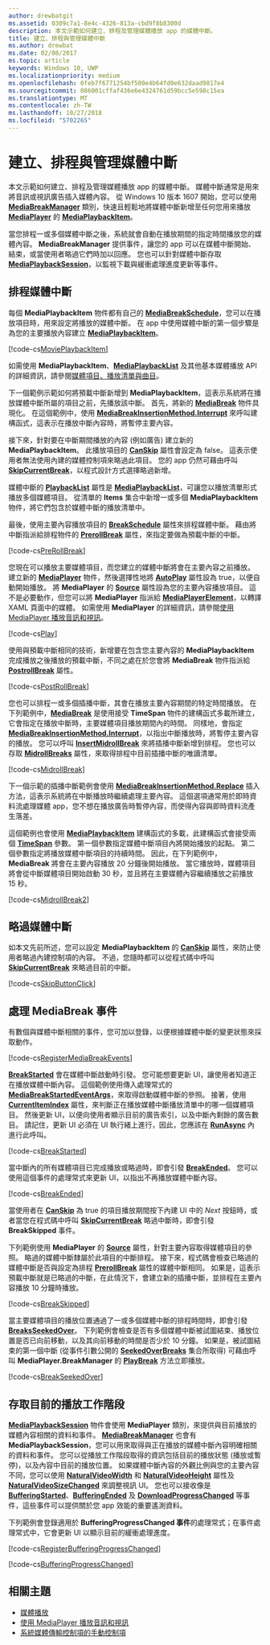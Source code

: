 ```yaml
---
author: drewbatgit
ms.assetid: 0309c7a1-8e4c-4326-813a-cbd9f8b8300d
description: 本文示範如何建立、排程及管理媒體播放 app 的媒體中斷。
title: 建立、排程與管理媒體中斷
ms.author: drewbat
ms.date: 02/08/2017
ms.topic: article
keywords: Windows 10, UWP
ms.localizationpriority: medium
ms.openlocfilehash: 0feb7f6771254bf500e4b64fd0e632daad9817e4
ms.sourcegitcommit: 086001cffaf436e6e4324761d59bcc5e598c15ea
ms.translationtype: MT
ms.contentlocale: zh-TW
ms.lasthandoff: 10/27/2018
ms.locfileid: "5702265"
---
```

# <a name="create-schedule-and-manage-media-breaks"></a>建立、排程與管理媒體中斷

本文示範如何建立、排程及管理媒體播放 app 的媒體中斷。 媒體中斷通常是用來將音訊或視訊廣告插入媒體內容。 從 Windows 10 版本 1607 開始，您可以使用 [**MediaBreakManager**](https://msdn.microsoft.com/library/windows/apps/Windows.Media.Playback.MediaBreakManager) 類別，快速且輕鬆地將媒體中斷新增至任何您用來播放 [**MediaPlayer**](https://msdn.microsoft.com/library/windows/apps/Windows.Media.Playback.MediaPlayer) 的 [**MediaPlaybackItem**](https://msdn.microsoft.com/library/windows/apps/Windows.Media.Playback.MediaPlaybackItem)。


當您排程一或多個媒體中斷之後，系統就會自動在播放期間的指定時間播放您的媒體內容。 **MediaBreakManager** 提供事件，讓您的 app 可以在媒體中斷開始、結束，或當使用者略過它們時加以回應。 您也可以針對媒體中斷存取 [**MediaPlaybackSession**](https://msdn.microsoft.com/library/windows/apps/Windows.Media.Playback.MediaPlaybackSession)，以監視下載與緩衝處理進度更新等事件。

## <a name="schedule-media-breaks"></a>排程媒體中斷
每個 **MediaPlaybackItem** 物件都有自己的 [**MediaBreakSchedule**](https://msdn.microsoft.com/library/windows/apps/Windows.Media.Playback.MediaBreakSchedule)，您可以在播放項目時，用來設定將播放的媒體中斷。 在 app 中使用媒體中斷的第一個步驟是為您的主要播放內容建立 [**MediaPlaybackItem**](https://msdn.microsoft.com/library/windows/apps/Windows.Media.Playback.MediaPlaybackItem)。 

[!code-cs[MoviePlaybackItem](./code/MediaBreaks_RS1/cs/MainPage.xaml.cs#SnippetMoviePlaybackItem)]

如需使用 **MediaPlaybackItem**、[**MediaPlaybackList**](https://msdn.microsoft.com/library/windows/apps/Windows.Media.Playback.MediaPlaybackList) 及其他基本媒體播放 API 的詳細資訊，請參閱[媒體項目、播放清單與曲目](media-playback-with-mediasource.md)。

下一個範例示範如何將預載中斷新增到 **MediaPlaybackItem**，這表示系統將在播放媒體中斷所屬的項目之前，先播放該中斷。 首先，將新的 [**MediaBreak**](https://msdn.microsoft.com/library/windows/apps/Windows.Media.Playback.MediaBreak) 物件具現化。 在這個範例中，使用 [**MediaBreakInsertionMethod.Interrupt**](https://msdn.microsoft.com/library/windows/apps/Windows.Media.Playback.MediaBreakInsertionMethod) 來呼叫建構函式，這表示在播放中斷內容時，將暫停主要內容。 

接下來，針對要在中斷期間播放的內容 (例如廣告) 建立新的 **MediaPlaybackItem**。 此播放項目的 [**CanSkip**](https://msdn.microsoft.com/library/windows/apps/Windows.Media.Playback.MediaPlaybackItem.CanSkip) 屬性會設定為 false。 這表示使用者無法使用內建的媒體控制項來略過此項目。 您的 app 仍然可藉由呼叫 [**SkipCurrentBreak**](https://msdn.microsoft.com/library/windows/apps/Windows.Media.Playback.MediaBreakManager.SkipCurrentBreak)，以程式設計方式選擇略過新增。 

媒體中斷的 [**PlaybackList**](https://msdn.microsoft.com/library/windows/apps/Windows.Media.Playback.MediaBreak.PlaybackList) 屬性是 [**MediaPlaybackList**](https://msdn.microsoft.com/library/windows/apps/Windows.Media.Playback.MediaPlaybackList)，可讓您以播放清單形式播放多個媒體項目。 從清單的 **Items** 集合中新增一或多個 **MediaPlaybackItem** 物件，將它們包含於媒體中斷的播放清單中。

最後，使用主要內容播放項目的 [**BreakSchedule**](https://msdn.microsoft.com/library/windows/apps/Windows.Media.Playback.MediaPlaybackItem.BreakSchedule) 屬性來排程媒體中斷。 藉由將中斷指派給排程物件的 [**PrerollBreak**](https://msdn.microsoft.com/library/windows/apps/Windows.Media.Playback.MediaBreakSchedule.PrerollBreak) 屬性，來指定要做為預載中斷的中斷。

[!code-cs[PreRollBreak](./code/MediaBreaks_RS1/cs/MainPage.xaml.cs#SnippetPreRollBreak)]

您現在可以播放主要媒體項目，而您建立的媒體中斷將會在主要內容之前播放。 建立新的 [**MediaPlayer**](https://msdn.microsoft.com/library/windows/apps/Windows.Media.Playback.MediaPlayer) 物件，然後選擇性地將 [**AutoPlay**](https://msdn.microsoft.com/library/windows/apps/Windows.Media.Playback.MediaPlayer.AutoPlay) 屬性設為 true，以便自動開始播放。 將 **MediaPlayer** 的 [**Source**](https://msdn.microsoft.com/library/windows/apps/Windows.Media.Playback.MediaPlayer.Source) 屬性設為您的主要內容播放項目。 這不是必要動作，但您可以將 **MediaPlayer** 指派給 [**MediaPlayerElement**](https://msdn.microsoft.com/library/windows/apps/Windows.UI.Xaml.Controls.MediaPlayerElement)，以轉譯 XAML 頁面中的媒體。 如需使用 **MediaPlayer** 的詳細資訊，請參閱[使用 MediaPlayer 播放音訊和視訊](play-audio-and-video-with-mediaplayer.md)。

[!code-cs[Play](./code/MediaBreaks_RS1/cs/MainPage.xaml.cs#SnippetPlay)]

使用與預載中斷相同的技術，新增要在包含您主要內容的 **MediaPlaybackItem** 完成播放之後播放的預載中斷，不同之處在於您會將 **MediaBreak** 物件指派給 [**PostrollBreak**](https://msdn.microsoft.com/library/windows/apps/Windows.Media.Playback.MediaBreakSchedule.PostrollBreak) 屬性。

[!code-cs[PostRollBreak](./code/MediaBreaks_RS1/cs/MainPage.xaml.cs#SnippetPostRollBreak)]

您也可以排程一或多個插播中斷，其會在播放主要內容期間的特定時間播放。 在下列範例中，[**MediaBreak**](https://msdn.microsoft.com/library/windows/apps/Windows.Media.Playback.MediaBreak) 是使用接受 **TimeSpan** 物件的建構函式多載所建立，它會指定在播放中斷時，主要媒體項目播放期間內的時間。 同樣地，會指定 [**MediaBreakInsertionMethod.Interrupt**](https://msdn.microsoft.com/library/windows/apps/Windows.Media.Playback.MediaBreakInsertionMethod)，以指出中斷播放時，將暫停主要內容的播放。 您可以呼叫 [**InsertMidrollBreak**](https://msdn.microsoft.com/library/windows/apps/mt670692) 來將插播中斷新增到排程。 您也可以存取 [**MidrollBreaks**](https://msdn.microsoft.com/library/windows/apps/Windows.Media.Playback.MediaBreakSchedule.MidrollBreaks) 屬性，來取得排程中目前插播中斷的唯讀清單。

[!code-cs[MidrollBreak](./code/MediaBreaks_RS1/cs/MainPage.xaml.cs#SnippetMidrollBreak)]

下一個示範的插播中斷範例會使用 [**MediaBreakInsertionMethod.Replace**](https://msdn.microsoft.com/library/windows/apps/Windows.Media.Playback.MediaBreakInsertionMethod) 插入方法，這表示系統將在中斷播放時繼續處理主要內容。 這個選項通常用於即時資料流處理媒體 app，您不想在播放廣告時暫停內容，而使得內容與即時資料流產生落差。 

這個範例也會使用 [**MediaPlaybackItem**](https://msdn.microsoft.com/library/windows/apps/Windows.Media.Playback.MediaPlaybackItem) 建構函式的多載，此建構函式會接受兩個 [**TimeSpan**](https://msdn.microsoft.com/library/windows/apps/Windows.Foundation.TimeSpan) 參數。 第一個參數指定媒體中斷項目內將開始播放的起點。 第二個參數指定將播放媒體中斷項目的持續時間。 因此，在下列範例中，**MediaBreak** 將會在主要內容播放 20 分鐘後開始播放。 當它播放時，媒體項目將會從中斷媒體項目開始啟動 30 秒，並且將在主要媒體內容繼續播放之前播放 15 秒。

[!code-cs[MidrollBreak2](./code/MediaBreaks_RS1/cs/MainPage.xaml.cs#SnippetMidrollBreak2)]

## <a name="skip-media-breaks"></a>略過媒體中斷
如本文先前所述，您可以設定 **MediaPlaybackItem** 的 [**CanSkip**](https://msdn.microsoft.com/library/windows/apps/Windows.Media.Playback.MediaPlaybackItem.CanSkip) 屬性，來防止使用者略過內建控制項的內容。 不過，您隨時都可以從程式碼中呼叫 [**SkipCurrentBreak**](https://msdn.microsoft.com/library/windows/apps/Windows.Media.Playback.MediaBreakManager.SkipCurrentBreak) 來略過目前的中斷。

[!code-cs[SkipButtonClick](./code/MediaBreaks_RS1/cs/MainPage.xaml.cs#SnippetSkipButtonClick)]

## <a name="handle-mediabreak-events"></a>處理 MediaBreak 事件

有數個與媒體中斷相關的事件，您可加以登錄，以便根據媒體中斷的變更狀態來採取動作。

[!code-cs[RegisterMediaBreakEvents](./code/MediaBreaks_RS1/cs/MainPage.xaml.cs#SnippetRegisterMediaBreakEvents)]

[**BreakStarted**](https://msdn.microsoft.com/library/windows/apps/Windows.Media.Playback.MediaBreakManager.BreakStarted) 會在媒體中斷啟動時引發。 您可能想要更新 UI，讓使用者知道正在播放媒體中斷內容。 這個範例使用傳入處理常式的 [**MediaBreakStartedEventArgs**](https://msdn.microsoft.com/library/windows/apps/Windows.Media.Playback.MediaBreakStartedEventArgs)，來取得啟動媒體中斷的參照。 接著，使用 [**CurrentItemIndex**](https://msdn.microsoft.com/library/windows/apps/Windows.Media.Playback.MediaPlaybackList.CurrentItemIndex) 屬性，來判斷正在播放媒體中斷播放清單中的哪一個媒體項目。 然後更新 UI，以便向使用者顯示目前的廣告索引，以及中斷內剩餘的廣告數目。 請記住，更新 UI 必須在 UI 執行緒上進行，因此，您應該在 [**RunAsync**](https://msdn.microsoft.com/library/windows/apps/hh750317) 內進行此呼叫。 

[!code-cs[BreakStarted](./code/MediaBreaks_RS1/cs/MainPage.xaml.cs#SnippetBreakStarted)]

當中斷內的所有媒體項目已完成播放或略過時，即會引發 [**BreakEnded**](https://msdn.microsoft.com/library/windows/apps/Windows.Media.Playback.MediaBreakManager.BreakEnded)。 您可以使用這個事件的處理常式來更新 UI，以指出不再播放媒體中斷內容。

[!code-cs[BreakEnded](./code/MediaBreaks_RS1/cs/MainPage.xaml.cs#SnippetBreakEnded)]

當使用者在 [**CanSkip**](https://msdn.microsoft.com/library/windows/apps/Windows.Media.Playback.MediaPlaybackItem.CanSkip) 為 true 的項目播放期間按下內建 UI 中的 *Next* 按鈕時，或者當您在程式碼中呼叫 [**SkipCurrentBreak**](https://msdn.microsoft.com/library/windows/apps/Windows.Media.Playback.MediaBreakManager.SkipCurrentBreak) 略過中斷時，即會引發 **BreakSkipped** 事件。

下列範例使用 **MediaPlayer** 的 [**Source**](https://msdn.microsoft.com/library/windows/apps/Windows.Media.Playback.MediaPlayer.Source) 屬性，針對主要內容取得媒體項目的參照。 略過的媒體中斷隸屬於此項目的中斷排程。 接下來，程式碼會檢查已略過的媒體中斷是否與設定為排程 [**PrerollBreak**](https://msdn.microsoft.com/library/windows/apps/Windows.Media.Playback.MediaBreakSchedule.PrerollBreak) 屬性的媒體中斷相同。 如果是，這表示預載中斷就是已略過的中斷，在此情況下，會建立新的插播中斷，並排程在主要內容播放 10 分鐘時播放。

[!code-cs[BreakSkipped](./code/MediaBreaks_RS1/cs/MainPage.xaml.cs#SnippetBreakSkipped)]

當主要媒體項目的播放位置通過了一或多個媒體中斷的排程時間時，即會引發 [**BreaksSeekedOver**](https://msdn.microsoft.com/library/windows/apps/Windows.Media.Playback.MediaBreakManager.BreaksSeekedOver)。 下列範例會檢查是否有多個媒體中斷被試圖結束、播放位置是否已向前移動，以及其向前移動的時間是否少於 10 分鐘。 如果是，被試圖結束的第一個中斷 (從事件引數公開的 [**SeekedOverBreaks**](https://msdn.microsoft.com/library/windows/apps/Windows.Media.Playback.MediaBreakSeekedOverEventArgs.SeekedOverBreaks) 集合所取得) 可藉由呼叫 **MediaPlayer.BreakManager** 的 [**PlayBreak**](https://msdn.microsoft.com/library/windows/apps/mt670689) 方法立即播放。

[!code-cs[BreakSeekedOver](./code/MediaBreaks_RS1/cs/MainPage.xaml.cs#SnippetBreakSeekedOver)]


## <a name="access-the-current-playback-session"></a>存取目前的播放工作階段
[**MediaPlaybackSession**](https://msdn.microsoft.com/library/windows/apps/Windows.Media.Playback.MediaPlaybackSession) 物件會使用 **MediaPlayer** 類別，來提供與目前播放的媒體內容相關的資料和事件。 [**MediaBreakManager**](https://msdn.microsoft.com/library/windows/apps/Windows.Media.Playback.MediaBreakManager) 也會有 **MediaPlaybackSession**，您可以用來取得與正在播放的媒體中斷內容明確相關的資料和事件。 您可以從播放工作階段取得的資訊包括目前的播放狀態 (播放或暫停)，以及內容中目前的播放位置。 如果媒體中斷內容的外觀比例與您的主要內容不同，您可以使用 [**NaturalVideoWidth**](https://msdn.microsoft.com/library/windows/apps/Windows.Media.Playback.MediaPlaybackSession.NaturalVideoWidth) 和 [**NaturalVideoHeight**](https://msdn.microsoft.com/library/windows/apps/Windows.Media.Playback.MediaPlaybackSession.NaturalVideoHeight) 屬性及 [**NaturalVideoSizeChanged**](https://msdn.microsoft.com/library/windows/apps/Windows.Media.Playback.MediaPlaybackSession.NaturalVideoSizeChanged) 來調整視訊 UI。 您也可以接收像是 [**BufferingStarted**](https://msdn.microsoft.com/library/windows/apps/Windows.Media.Playback.MediaPlaybackSession.BufferingStarted)、[**BufferingEnded**](https://msdn.microsoft.com/library/windows/apps/Windows.Media.Playback.MediaPlaybackSession.BufferingEnded) 及 [**DownloadProgressChanged**](https://msdn.microsoft.com/library/windows/apps/Windows.Media.Playback.MediaPlaybackSession.DownloadProgressChanged) 等事件，這些事件可以提供關於您 app 效能的重要遙測資料。

下列範例會登錄適用於 **BufferingProgressChanged 事件**的處理常式；在事件處理常式中，它會更新 UI 以顯示目前的緩衝處理進度。

[!code-cs[RegisterBufferingProgressChanged](./code/MediaBreaks_RS1/cs/MainPage.xaml.cs#SnippetRegisterBufferingProgressChanged)]

[!code-cs[BufferingProgressChanged](./code/MediaBreaks_RS1/cs/MainPage.xaml.cs#SnippetBufferingProgressChanged)]

## <a name="related-topics"></a>相關主題
* [媒體播放](media-playback.md)
* [使用 MediaPlayer 播放音訊和視訊](play-audio-and-video-with-mediaplayer.md)
* [系統媒體傳輸控制項的手動控制項](system-media-transport-controls.md)

 

 




